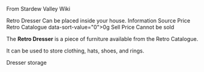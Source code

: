 From Stardew Valley Wiki

Retro Dresser Can be placed inside your house. Information Source Price Retro Catalogue data-sort-value="0"&gt;0g Sell Price Cannot be sold

The **Retro Dresser** is a piece of furniture available from the Retro Catalogue.

It can be used to store clothing, hats, shoes, and rings.

Dresser storage